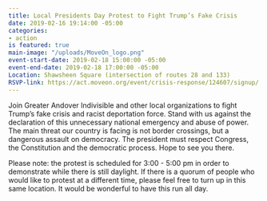 ```yaml
---
title: Local Presidents Day Protest to Fight Trump’s Fake Crisis
date: 2019-02-16 19:14:00 -05:00
categories:
- action
is featured: true
main-image: "/uploads/MoveOn_logo.png"
event-start-date: 2019-02-18 15:00:00 -05:00
event-end-date: 2019-02-18 17:00:00 -05:00
Location: Shawsheen Square (intersection of routes 28 and 133)
RSVP-link: https://act.moveon.org/event/crisis-response/124607/signup/
---
```


Join Greater Andover Indivisible and other local organizations to fight Trump’s fake crisis and racist deportation force. Stand with us against the declaration of this unnecessary national emergency and abuse of power. The main threat our country is facing is not border crossings, but a dangerous assault on democracy. The president must respect Congress, the Constitution and the democratic process. Hope to see you there.

Please note: the protest is scheduled for 3:00 - 5:00 pm in order to demonstrate while there is still daylight. If there is a quorum of people who would like to protest at a different time, please feel free to turn up in this same location. It would be wonderful to have this run all day.